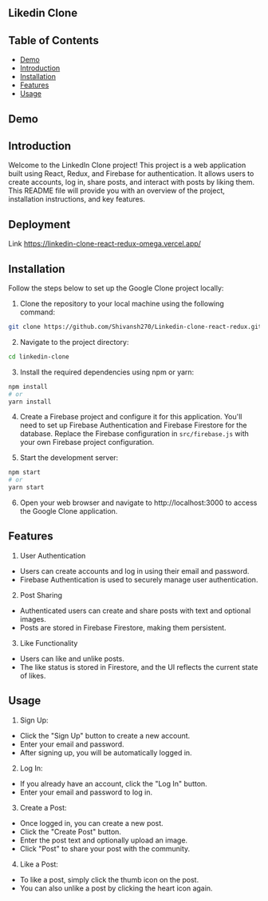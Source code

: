 
## Likedin Clone


## Table of Contents


* [Demo](#Demo)
* [Introduction](#Introduction)
* [Installation](#Installation)
* [Features](#Features)
* [Usage](#Usage)


## Demo
## Introduction

Welcome to the LinkedIn Clone project! This project is a web application built using React, Redux, and Firebase for authentication. It allows users to create accounts, log in, share posts, and interact with posts by liking them. This README file will provide you with an overview of the project, installation instructions, and key features.


## Deployment
Link https://linkedin-clone-react-redux-omega.vercel.app/

## Installation

Follow the steps below to set up the Google Clone project locally:

1. Clone the repository to your local machine using the following command:

```bash
git clone https://github.com/Shivansh270/Linkedin-clone-react-redux.git
```
2. Navigate to the project directory:
```bash
cd linkedin-clone
````
3. Install the required dependencies using npm or yarn:
```bash
npm install
# or
yarn install
````
4. Create a Firebase project and configure it for this application. You'll need to set up Firebase Authentication and Firebase Firestore for the database. Replace the Firebase configuration in `src/firebase.js` with your own Firebase project configuration.


5. Start the development server:

```bash
npm start
# or
yarn start
```
6. Open your web browser and navigate to http://localhost:3000 to access the Google Clone application.


## Features
1. User Authentication
- Users can create accounts and log in using their email and password.
- Firebase Authentication is used to securely manage user authentication.
2. Post Sharing
- Authenticated users can create and share posts with text and optional images.
- Posts are stored in Firebase Firestore, making them persistent.
3. Like Functionality
- Users can like and unlike posts.
- The like status is stored in Firestore, and the UI reflects the current state of likes.

## Usage
1. Sign Up:

- Click the "Sign Up" button to create a new account.
- Enter your email and password.
- After signing up, you will be automatically logged in.
2. Log In:

- If you already have an account, click the "Log In" button.
- Enter your email and password to log in.
3. Create a Post:

- Once logged in, you can create a new post.
- Click the "Create Post" button.
- Enter the post text and optionally upload an image.
- Click "Post" to share your post with the community.
4. Like a Post:

- To like a post, simply click the thumb icon on the post.
- You can also unlike a post by clicking the heart icon again.



